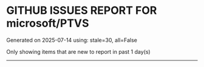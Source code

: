 
# GITHUB ISSUES REPORT FOR microsoft/PTVS


Generated on 2025-07-14 using: stale=30, all=False


Only showing items that are new to report in past 1 day(s)


---




















